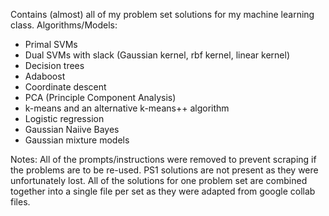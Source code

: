Contains (almost) all of my problem set solutions for my machine learning class. 
Algorithms/Models:
- Primal SVMs
- Dual SVMs with slack (Gaussian kernel, rbf kernel, linear kernel)
- Decision trees
- Adaboost
- Coordinate descent
- PCA (Principle Component Analysis)
- k-means and an alternative k-means++ algorithm
- Logistic regression
- Gaussian Naiive Bayes
- Gaussian mixture models

Notes:
All of the prompts/instructions were removed to prevent scraping if the problems are to be re-used. 
PS1 solutions are not present as they were unfortunately lost.
All of the solutions for one problem set are combined together into a single file per set as they were adapted from google collab files.

